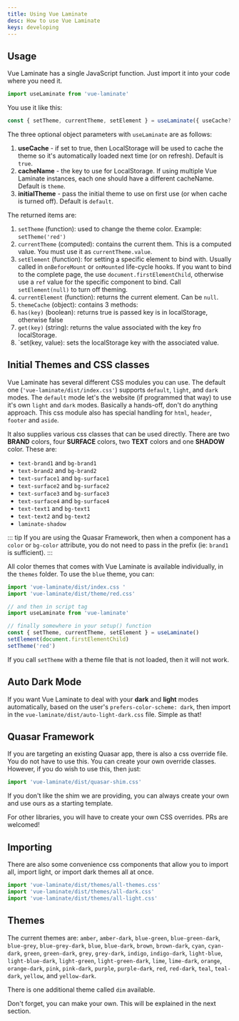 ```yaml
---
title: Using Vue Laminate
desc: How to use Vue Laminate
keys: developing
---
```


## Usage

Vue Laminate has a single JavaScript function. Just import it into your code where you need it.

```js
import useLaminate from 'vue-laminate'
```

You use it like this:

```js
const { setTheme, currentTheme, setElement } = useLaminate({ useCache?: true, cacheName?: 'theme', initialTheme?: 'default' })
```

The three optional object parameters with `useLaminate` are as follows:

1. **useCache** - if set to true, then LocalStorage will be used to cache the theme so it's automatically loaded next time (or on refresh). Default is `true`.
2. **cacheName** - the key to use for LocalStorage. If using multiple Vue Laminate instances, each one should have a different cacheName. Default is `theme`.
3. **initialTheme** - pass the initial theme to use on first use (or when cache is turned off). Default is `default`.

The returned items are:

1. `setTheme` (function): used to change the theme color. Example: `setTheme('red')`
2. `currentTheme` (computed): contains the current them. This is a computed value. You must use it as `currentTheme.value`.
3. `setElement` (function): for setting a specific element to bind with. Usually called in `onBeforeMount` or `onMounted` life-cycle hooks. If you want to bind to the complete page, the use `document.firstElementChild`, otherwise use a `ref` value for the specific component to bind. Call `setElement(null)` to turn off theming.
4. `currentElement` (function): returns the current element. Can be `null`.
5. `themeCache` (object): contains 3 methods:
  1. `has(key)` (boolean): returns true is passed key is in localStorage, otherwise false
  2. `get(key)` (string): returns the value associated with the key fro localStorage.
  3. `set(key, value): sets the localStorage key with the associated value.

## Initial Themes and CSS classes

Vue Laminate has several different CSS modules you can use. The default one (`'vue-laminate/dist/index.css'`) supports `default`, `light`, and `dark` modes. The `default` mode let's the website (if programmed that way) to use it's own `light` and `dark` modes. Basically a hands-off, don't do anything approach. This css module also has special handling for `html`, `header`, `footer` and `aside`.

It also supplies various css classes that can be used directly. There are two **BRAND** colors, four **SURFACE** colors, two **TEXT** colors and one **SHADOW** color. These are:

- `text-brand1` and `bg-brand1`
- `text-brand2` and `bg-brand2`
- `text-surface1` and `bg-surface1`
- `text-surface2` and `bg-surface2`
- `text-surface3` and `bg-surface3`
- `text-surface4` and `bg-surface4`
- `text-text1` and `bg-text1`
- `text-text2` and `bg-text2`
- `laminate-shadow`

::: tip
If you are using the Quasar Framework, then when a component has a `color` or `bg-color` attribute, you do not need to pass in the prefix (ie: `brand1` is sufficient).
:::

All color themes that comes with Vue Laminate is available individually, in the `themes` folder. To use the `blue` theme, you can:

```js
import 'vue-laminate/dist/index.css '
import 'vue-laminate/dist/theme/red.css'

// and then in script tag
import useLaminate from 'vue-laminate'

// finally somewhere in your setup() function
const { setTheme, currentTheme, setElement } = useLaminate()
setElement(document.firstElementChild)
setTheme('red')
```

If you call `setTheme` with a theme file that is not loaded, then it will not work.

## Auto Dark Mode

If you want Vue Laminate to deal with your **dark** and **light** modes automatically, based on the user's `prefers-color-scheme: dark`, then import in the `vue-laminate/dist/auto-light-dark.css` file. Simple as that!

## Quasar Framework

If you are targeting an existing Quasar app, there is also a css override file. You do not have to use this. You can create your own override classes. However, if you do wish to use this, then just:

```js
import 'vue-laminate/dist/quasar-shim.css'
```

If you don't like the shim we are providing, you can always create your own and use ours as a starting template.

For other libraries, you will have to create your own CSS overrides. PRs are welcomed!

## Importing

There are also some convenience css components that allow you to import all, import light, or import dark themes all at once.

```js
import 'vue-laminate/dist/themes/all-themes.css'
import 'vue-laminate/dist/themes/all-dark.css'
import 'vue-laminate/dist/themes/all-light.css'
```

## Themes

The current themes are: `amber`, `amber-dark`, `blue-green`, `blue-green-dark`, `blue-grey`, `blue-grey-dark`, `blue`, `blue-dark`, `brown`, `brown-dark`, `cyan`, `cyan-dark`, `green`, `green-dark`, `grey`, `grey-dark`, `indigo`, `indigo-dark`, `light-blue`, `light-blue-dark`, `light-green`, `light-green-dark`, `lime`, `lime-dark`, `orange`, `orange-dark`, `pink`, `pink-dark`, `purple`, `purple-dark`, `red`, `red-dark`, `teal`, `teal-dark`, `yellow`, and `yellow-dark`.

There is one additional theme called `dim` available.

Don't forget, you can make your own. This will be explained in the next section.
